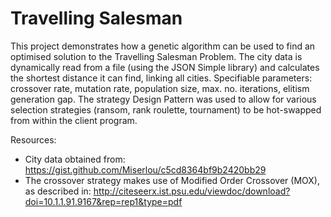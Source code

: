 # Travelling Salesman

This project demonstrates how a genetic algorithm can be used to find an optimised solution to the Travelling Salesman Problem.
The city data is dynamically read from a file (using the JSON Simple library) and calculates the shortest distance it can find, linking all cities.
Specifiable parameters: crossover rate, mutation rate, population size, max. no. iterations, elitism generation gap. The strategy Design Pattern was used to allow for various selection strategies (ransom, rank roulette, tournament) to be hot-swapped from within the client program.

Resources:
* City data obtained from: https://gist.github.com/Miserlou/c5cd8364bf9b2420bb29
* The crossover strategy makes use of Modified Order Crossover (MOX), as described in:
http://citeseerx.ist.psu.edu/viewdoc/download?doi=10.1.1.91.9167&rep=rep1&type=pdf

